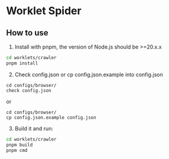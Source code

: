 # Worklet Spider

## How to use

1. Install with pnpm, the version of Node.js should be >=20.x.x

```bash
cd worklets/crawler
pnpm install
```

2. Check config.json or cp config.json.example into config.json

```
cd configs/browser/
check config.json
```

or
```
cd configs/browser/
cp config.json.example config.json
```

3. Build it and run:

```bash
cd worklets/crawler
pnpm build
pnpm cmd
```

